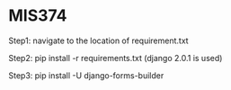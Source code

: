 # MIS374
Step1: navigate to the location of requirement.txt


Step2: pip install -r requirements.txt 
(django 2.0.1 is used)



Step3: pip install -U django-forms-builder
